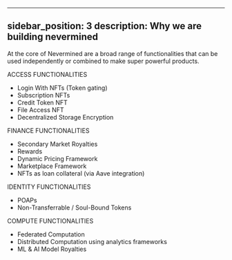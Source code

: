  
---
sidebar_position: 3
description: Why we are building nevermined
---
At the core of Nevermined are a broad range of functionalities that can be used independently or combined to make super powerful products. 

ACCESS FUNCTIONALITIES	
- Login With NFTs (Token gating)
- Subscription NFTs
- Credit Token NFT
- File Access NFT
- Decentralized Storage Encryption


FINANCE FUNCTIONALITIES	
- Secondary Market Royalties
- Rewards
- Dynamic Pricing Framework
- Marketplace Framework
- NFTs as loan collateral (via Aave integration)
	
  
IDENTITY FUNCTIONALITIES	
- POAPs
- Non-Transferrable / Soul-Bound Tokens	


COMPUTE FUNCTIONALITIES
- Federated Computation
- Distributed Computation using analytics frameworks
- ML & AI Model Royalties
